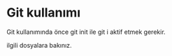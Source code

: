 # Git kullanımı
Git kullanımında önce git init ile git i aktif etmek gerekir.

ilgili dosyalara bakınız.